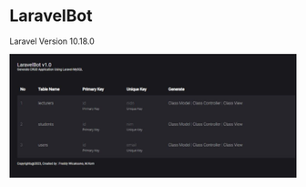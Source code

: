 # LaravelBot
Laravel Version 10.18.0

![start](https://github.com/freddywicaksono/laravelbot/blob/main/laravelbot_start.jpg)

